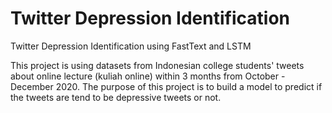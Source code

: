 # Twitter Depression Identification
Twitter Depression Identification using FastText and LSTM

This project is using datasets from Indonesian college students' tweets about online lecture (kuliah online) within 3 months from October - December 2020.
The purpose of this project is to build a model to predict if the tweets are tend to be depressive tweets or not. 
